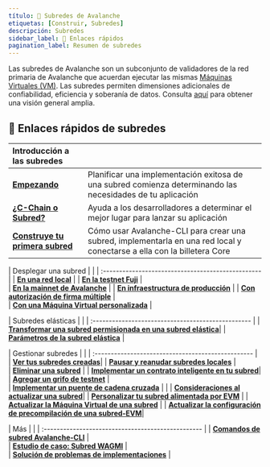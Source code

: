 ```yaml
---
título: 🔺 Subredes de Avalanche
etiquetas: [Construir, Subredes]
descripción: Subredes
sidebar_label: 🔗 Enlaces rápidos
pagination_label: Resumen de subredes
---
```


Las subredes de Avalanche son un subconjunto de validadores de la red primaria de Avalanche que acuerdan ejecutar las mismas [Máquinas Virtuales (VM)](/learn/avalanche/subnets-overview.md#virtual-machines). Las subredes permiten dimensiones adicionales de confiabilidad, eficiencia y soberanía de datos. Consulta [aquí](/learn/avalanche/subnets-overview.md) para obtener una visión general amplia.

## 🔗 Enlaces rápidos de subredes

| Introducción a las subredes |   |
| :------------------------------------------------- | :-------------------------------------------------------------------------------------------------------------------------------------------------- |
| [**Empezando**](/build/subnet/getting-started.md)      | Planificar una implementación exitosa de una subred comienza determinando las necesidades de tu aplicación |
| [**¿C-Chain o Subred?**](/build/subnet/c-chain-vs-subnet.md)      | Ayuda a los desarrolladores a determinar el mejor lugar para lanzar su aplicación |
| [**Construye tu primera subred**](/build/subnet/hello-subnet.md)      | Cómo usar Avalanche-CLI para crear una subred, implementarla en una red local y conectarse a ella con la billetera Core |

| Desplegar una subred |  |
| :------------------------------------------------- | 
| [**En una red local**](/build/subnet/deploy/local-subnet.md) |
| [**En la testnet Fuji**](/build/subnet/deploy/fuji-testnet-subnet.md) |   
| [**En la mainnet de Avalanche**](/build/subnet/deploy/mainnet-subnet.md)  | 
| [**En infraestructura de producción**](/build/subnet/deploy/on-prod-infra.md)   |
| [**Con autorización de firma múltiple**](/build/subnet/deploy/multisig-auth.md) |   
| [**Con una Máquina Virtual personalizada**](/build/subnet/deploy/custom-vm-subnet.md)  | 

| Subredes elásticas |  |
| :------------------------------------------------- | 
| [**Transformar una subred permisionada en una subred elástica**](/build/subnet/elastic/transform-to-elastic-subnet.md)|
| [**Parámetros de la subred elástica**](/build/subnet/elastic/elastic-parameters.md) |  

| Gestionar subredes |  |
| :------------------------------------------------- | 
| [**Ver tus subredes creadas**](/build/subnet/maintain/view-subnets.md)|
| [**Pausar y reanudar subredes locales**](/build/subnet/maintain/pause-resume-subnet.md) |  
| [**Eliminar una subred**](/build/subnet/maintain/delete-subnet.md) | 
| [**Implementar un contrato inteligente en tu subred**](/build/subnet/utility/deploy-smart-contract-to-subnet.md)|
| [**Agregar un grifo de testnet**](/build/subnet/utility/avalanche-subnet-faucet.md) |  
| [**Implementar un puente de cadena cruzada**](/build/subnet/utility/cross-chain-evm-bridge.md) | |
| [**Consideraciones al actualizar una subred**](/build/subnet/upgrade/considerations-subnet-upgrade.md)|
| [**Personalizar tu subred alimentada por EVM**](/build/subnet/upgrade/customize-a-subnet.md) | 
| [**Actualizar la Máquina Virtual de una subred**](/build/subnet/upgrade/upgrade-subnet-vm.md) | 
| [**Actualizar la configuración de precompilación de una subred-EVM**](/build/subnet/upgrade/upgrade-precompile.md)|

| Más      |  |
| :------------------------------------------------- |
| [**Comandos de subred Avalanche-CLI**](/tooling/avalanche-cli.md) |  
| [**Estudio de caso: Subred WAGMI**](build/subnet/info/wagmi.md) |  
| [**Solución de problemas de implementaciones**](build/subnet/info/troubleshoot-subnet.md) |